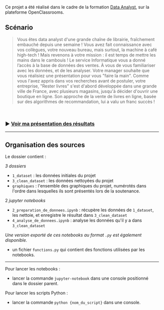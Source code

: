 Ce projet a été réalisé dans le cadre de la formation [Data Analyst](https://openclassrooms.com/fr/paths/65-data-analyst), sur la plateforme OpenClassrooms.

## Scénario

> Vous êtes data analyst d'une grande chaîne de librairie, fraîchement embauché depuis une semaine ! Vous avez fait connaissance avec vos collègues, votre nouveau bureau, mais surtout, la machine à café high-tech ! Mais revenons à votre mission : il est temps de mettre les mains dans le cambouis ! Le service Informatique vous a donné l’accès à la base de données des ventes. À vous de vous familiariser avec les données, et de les analyser. Votre manager souhaite que vous réalisiez une présentation pour vous "faire la main". Comme vous l'avez appris dans vos recherches avant de postuler, votre entreprise, "Rester livres" s'est d'abord développée dans une grande ville de France, avec plusieurs magasins, jusqu'à décider d'ouvrir une boutique en ligne. Son approche de la vente de livres en ligne, basée sur des algorithmes de recommandation, lui a valu un franc succès !

<br />

### :arrow_forward: [Voir ma présentation des résultats](présentation.pdf)

---------------------------------------------------------------------------------

## Organisation des sources

Le dossier contient :

*3 dossiers*
- `1_dataset` : les données initiales du projet
- `3_clean_dataset` : les données nettoyées du projet 
- `graphiques` : l'ensemble des graphiques du projet, numérotés dans l'ordre dans lesquelles ils sont présentés lors de la soutenance.
    
2 *jupyter notebooks*
- `2_preparation_de_donnees.ipynb` : récupère les données de `1_dataset`, les nettoie, et enregistre le résultat dans `3_clean_dataset`
- `4_analyse_de_donnees.ipynb` : analyse les données qu'il y a dans `3_clean_dataset`

*Une version exporté de ces notebooks au format `.py` est également disponible.*

- un fichier `functions.py` qui contient des fonctions utilisées par les notebooks.

-----------------------------------------------------------------------------------

Pour lancer les notebooks :
- lancer la commande `jupyter-notebook` dans une console positionné dans le dossier parent.

Pour lancer les scripts Python :
- lancer la commande `python {nom_du_script}` dans une console.
